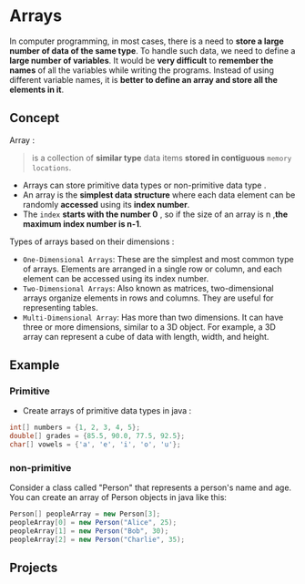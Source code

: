 # Arrays
In computer programming, in most cases, there is a need to **store a large number of data of the same type**. To handle such data, we need to define a **large number of variables**. It would be **very difficult** to **remember the names** of all the variables while writing the programs. Instead of using different variable names, it is **better to define an array and store all the elements in it**.
## Concept
Array :  
> is a collection of **similar type** data items **stored in contiguous** `memory locations`.
- Arrays can store primitive data types  or non-primitive data type .
- An array is the **simplest data structure** where each data element can be randomly **accessed** using its **index number**.
- The `index` **starts with the number 0** , so if the size of an array is n ,**the maximum index number is n-1**.

Types of arrays based on their dimensions :

- `One-Dimensional Arrays`: These are the simplest and most common type of arrays. Elements are arranged in a single row or column, and each element can be accessed using its index number.
- `Two-Dimensional Arrays`: Also known as matrices, two-dimensional arrays organize elements in rows and columns. They are useful for representing tables.
- `Multi-Dimensional Array`: Has more than two dimensions. It can have three or more dimensions, similar to a 3D object. For example, a 3D array can represent a cube of data with length, width, and height.

## Example 

### Primitive 
- Create arrays of primitive data types in java : 
```java
int[] numbers = {1, 2, 3, 4, 5};
double[] grades = {85.5, 90.0, 77.5, 92.5};
char[] vowels = {'a', 'e', 'i', 'o', 'u'};
```

### non-primitive
Consider a class called "Person" that represents a person's name and age. You can create an array of Person objects in java like this:
 ``` java
Person[] peopleArray = new Person[3];
peopleArray[0] = new Person("Alice", 25);
peopleArray[1] = new Person("Bob", 30);
peopleArray[2] = new Person("Charlie", 35);
```


## Projects




